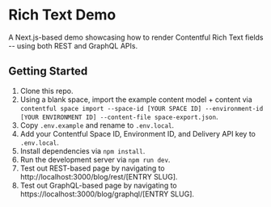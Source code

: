 # Rich Text Demo

A Next.js-based demo showcasing how to render Contentful Rich Text fields -- using both REST and GraphQL APIs.

## Getting Started

1. Clone this repo.
2. Using a blank space, import the example content model + content via `contentful space import --space-id [YOUR SPACE ID] --environment-id [YOUR ENVIRONMENT ID] --content-file space-export.json`.
3. Copy `.env.example` and rename to `.env.local`.
4. Add your Contentful Space ID, Environment ID, and Delivery API key to `.env.local`.
5. Install dependencies via `npm install`.
6. Run the development server via `npm run dev`.
7. Test out REST-based page by navigating to http://localhost:3000/blog/rest/[ENTRY SLUG].
8. Test out GraphQL-based page by navigating to https://localhost:3000/blog/graphql/[ENTRY SLUG].
